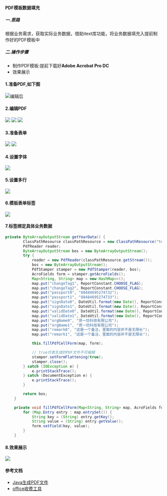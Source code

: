 
#### PDF模板数据填充
##### 一.思路
根据业务需求，获取实际业务数据，借助itext库功能，将业务数据填充入提前制作好的PDF模板中

##### 二.操作步骤
- 制作PDF模板:提前下载好**Adobe Acrobat Pro DC**
- 效果展示

#### 1.准备PDF,如下图
![编辑后](image/simple.jpg)
#### 2.编辑PDF
![](image/edit.jpg)
![](image/edit1.jpg)
![](image/edit2.jpg)
#### 3.准备表单
![](image/prepare.jpg)
![](image/prepare1.jpg)
#### 4.设置字体
![](image/font.jpg)
#### 5.设置多行
![](image/multipleLine.jpg)
#### 6.模板表单标签
![](image/tag.jpg)
#### 7.标签绑定具体业务数据
```java
private ByteArrayOutputStream getYearData() {
        ClassPathResource classPathResource = new ClassPathResource("template/pdf-template.pdf");
        PdfReader reader;
        ByteArrayOutputStream bos = new ByteArrayOutputStream();
        try {
            reader = new PdfReader(classPathResource.getStream());
            bos = new ByteArrayOutputStream();
            PdfStamper stamper = new PdfStamper(reader, bos);
            AcroFields form = stamper.getAcroFields();
            Map<String, String> map = new HashMap<>();
            map.put("changeTag1", ReportConstant.CHOOSE_FLAG);
            map.put("changeTag2", ReportConstant.CHOOSE_FLAG);
            map.put("passport0", "88484695274732");
            map.put("passport1", "88484695274733");
            map.put("signDate0", DateUtil.format(new Date(), ReportConstant.DATE_FORMAT_YMS));
            map.put("signDate1", DateUtil.format(new Date(), ReportConstant.DATE_FORMAT_YMS));
            map.put("validDate0", DateUtil.format(new Date(), ReportConstant.DATE_FORMAT_YM));
            map.put("validDate1", DateUtil.format(new Date(), ReportConstant.DATE_FORMAT_YM));
            map.put("orgName0", "贤一坊科技有限公司");
            map.put("orgName1", "贤一坊科技有限公司");
            map.put("remark0", "这是一个备注，里面的内容并不是无限长");
            map.put("remark1", "这是一个备注，里面的内容并不是无限长");

            this.fillPdfCellForm(map, form);

            // true代表生成的PDF文件不可编辑
            stamper.setFormFlattening(true);
            stamper.close();
        } catch (IOException e) {
            e.printStackTrace();
        } catch (DocumentException e) {
            e.printStackTrace();
        }

        return bos;
    }

    private void fillPdfCellForm(Map<String, String> map, AcroFields form) throws IOException, DocumentException {
        for (Map.Entry entry : map.entrySet()) {
            String key = (String) entry.getKey();
            String value = (String) entry.getValue();
            form.setField(key, value);
        }
    }
```
#### 8.效果展示
![](image/result.jpg)



#### 参考文档
- [Java生成PDF文件](https://www.cnblogs.com/qlqwjy/p/8213989.html)
- [office收费工具](https://www.e-iceblue.cn/licensing/install-spirepdf-for-java-from-maven-repository.html)
